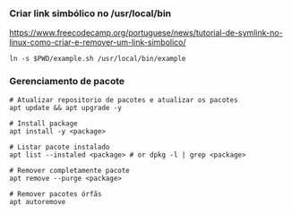 ### Criar link simbólico no /usr/local/bin
https://www.freecodecamp.org/portuguese/news/tutorial-de-symlink-no-linux-como-criar-e-remover-um-link-simbolico/
```
ln -s $PWD/example.sh /usr/local/bin/example
```
### Gerenciamento de pacote
```
# Atualizar repositorio de pacotes e atualizar os pacotes
apt update && apt upgrade -y

# Install package
apt install -y <package>

# Listar pacote instalado
apt list --instaled <package> # or dpkg -l | grep <package>

# Remover completamente pacote
apt remove --purge <package>

# Remover pacotes órfãs
apt autoremove
```
